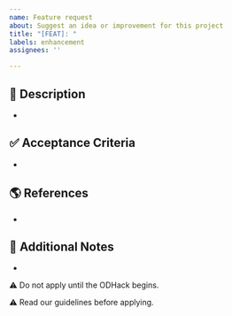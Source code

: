 ```yaml
---
name: Feature request
about: Suggest an idea or improvement for this project
title: "[FEAT]: "
labels: enhancement
assignees: ''

---
```


## 📘 Description
-

## ✅ Acceptance Criteria
-

## 🌎 References
-

## 📜 Additional Notes
- 

⚠ Do not apply until the ODHack begins.

⚠ Read our guidelines before applying.
